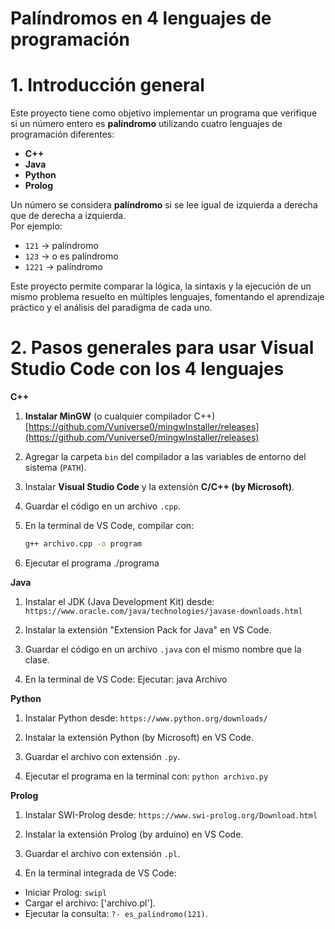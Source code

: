 # Palíndromos en 4 lenguajes de programación

# 1. Introducción general

Este proyecto tiene como objetivo implementar un programa que verifique si un número entero es **palíndromo** utilizando cuatro lenguajes de programación diferentes:  
- **C++**
- **Java**
- **Python**
- **Prolog**

Un número se considera **palíndromo** si se lee igual de izquierda a derecha que de derecha a izquierda.  
Por ejemplo:
- `121` → palíndromo  
- `123` → o es palíndromo  
- `1221` → palíndromo  

Este proyecto permite comparar la lógica, la sintaxis y la ejecución de un mismo problema resuelto en múltiples lenguajes, fomentando el aprendizaje práctico y el análisis del paradigma de cada uno.

# 2. Pasos generales para usar Visual Studio Code con los 4 lenguajes

**C++**

1. **Instalar MinGW** (o cualquier compilador C++)  
   [https://github.com/Vuniverse0/mingwInstaller/releases](https://github.com/Vuniverse0/mingwInstaller/releases)

2. Agregar la carpeta `bin` del compilador a las variables de entorno del sistema (`PATH`).

3. Instalar **Visual Studio Code** y la extensión **C/C++ (by Microsoft)**.

4. Guardar el código en un archivo `.cpp`.

5. En la terminal de VS Code, compilar con:

   ```bash
   g++ archivo.cpp -o program

6. Ejecutar el programa
./programa

**Java**
1. Instalar el JDK (Java Development Kit) desde:
`https://www.oracle.com/java/technologies/javase-downloads.html`

2. Instalar la extensión "Extension Pack for Java" en VS Code.

3. Guardar el código en un archivo `.java` con el mismo nombre que la clase.

4. En la terminal de VS Code:
Ejecutar:
java Archivo

**Python**
1. Instalar Python desde:
`https://www.python.org/downloads/`

2. Instalar la extensión Python (by Microsoft) en VS Code.

3. Guardar el archivo con extensión `.py`.

4. Ejecutar el programa en la terminal con: `python archivo.py`

**Prolog**
1. Instalar SWI-Prolog desde:
`https://www.swi-prolog.org/Download.html`

2. Instalar la extensión Prolog (by arduino) en VS Code.

3. Guardar el archivo con extensión `.pl`.

4. En la terminal integrada de VS Code:
 - Iniciar Prolog: `swipl`
 - Cargar el archivo: ['archivo.pl'].
 - Ejecutar la consulta: `?- es_palindromo(121)`.
